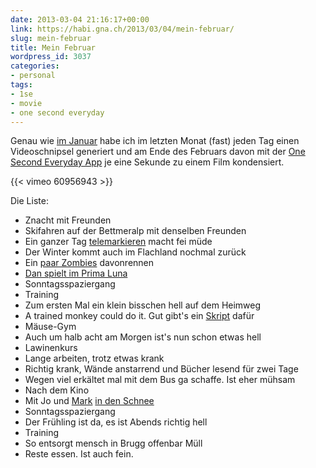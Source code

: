 ```yaml
---
date: 2013-03-04 21:16:17+00:00
link: https://habi.gna.ch/2013/03/04/mein-februar/
slug: mein-februar
title: Mein Februar
wordpress_id: 3037
categories:
- personal
tags:
- 1se
- movie
- one second everyday
---
```


Genau wie [im Januar](https://habi.gna.ch/2013/02/01/mein-januar/) habe ich im letzten Monat (fast) jeden Tag einen Videoschnipsel generiert und am Ende des Februars davon mit der [One Second Everyday App](http://1secondeveryday.com) je eine Sekunde zu einem Film kondensiert.

{{< vimeo 60956943 >}}

Die Liste:
* Znacht mit Freunden
* Skifahren auf der Bettmeralp mit denselben Freunden
* Ein ganzer Tag [telemarkieren](http://runkeeper.com/user/davidhaberthuer/activity/146598723) macht fei müde
* Der Winter kommt auch im Flachland nochmal zurück
* Ein [paar Zombies](https://www.zombiesrungame.com) davonrennen
* [Dan spielt im Prima Luna](https://www.flickr.com/photos/habi/sets/72157632728422800/)
* Sonntagsspaziergang
* Training
* Zum ersten Mal ein klein bisschen hell auf dem Heimweg
* A trained monkey could do it. Gut gibt's ein [Skript](https://github.com/habi/TOMCAT/blob/master/RotationCenterIterator.py) dafür
* Mäuse-Gym
* Auch um halb acht am Morgen ist's nun schon etwas hell
* Lawinenkurs
* Lange arbeiten, trotz etwas krank
* Richtig krank, Wände anstarrend und Bücher lesend für zwei Tage
* Wegen viel erkältet mal mit dem Bus ga schaffe. Ist eher mühsam
* Nach dem Kino
* Mit Jo und [Mark](https://permanenttourist.ch/blog/) [in den Schnee](https://www.flickr.com/photos/habi/sets/72157632847594794/)
* Sonntagsspaziergang
* Der Frühling ist da, es ist Abends richtig hell
* Training
* So entsorgt mensch in Brugg offenbar Müll
* Reste essen. Ist auch fein.
